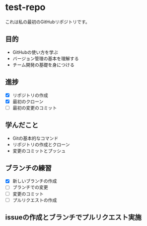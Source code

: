 # test-repo

これは私の最初のGitHubリポジトリです。

## 目的
- GitHubの使い方を学ぶ
- バージョン管理の基本を理解する
- チーム開発の基礎を身につける

## 進捗
- [x] リポジトリの作成
- [x] 最初のクローン
- [ ] 最初の変更のコミット

## 学んだこと
- Gitの基本的なコマンド
- リポジトリの作成とクローン
- 変更のコミットとプッシュ

## ブランチの練習
- [x] 新しいブランチの作成
- [ ] ブランチでの変更
- [ ] 変更のコミット
- [ ] プルリクエストの作成

## issueの作成とブランチでプルリクエスト実施
